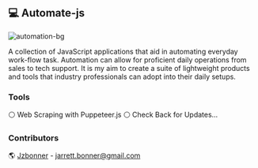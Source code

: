 ## 💻 Automate-js
![automation-bg](https://i.imgur.com/o39eifM.jpg)

A collection of JavaScript applications that aid in automating everyday work-flow task. Automation can  allow for proficient daily operations from sales to tech support. It is my aim to create a suite of lightweight products and tools that industry professionals can adopt into their daily setups. 

### Tools 

⚪ Web Scraping with Puppeteer.js 
⚪ Check Back for Updates...

### Contributors 
🌎 [Jzbonner](https://github.com/Jzbonner) - jarrett.bonner@gmail.com



